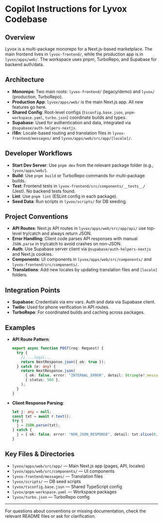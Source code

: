 # Copilot Instructions for Lyvox Codebase

## Overview

Lyvox is a multi-package monorepo for a Next.js-based marketplace. The main frontend lives in `lyvox-frontend/`, while the production app is in `lyvox/apps/web/`. The workspace uses pnpm, TurboRepo, and Supabase for backend auth/data.

## Architecture

- **Monorepo**: Two main roots: `lyvox-frontend/` (legacy/demo) and `lyvox/` (production, TurboRepo).
- **Production App**: `lyvox/apps/web/` is the main Next.js app. All new features go here.
- **Shared Config**: Root-level configs (`tsconfig.base.json`, `pnpm-workspace.yaml`, `turbo.json`) coordinate builds and types.
- **Supabase**: Used for authentication and data, integrated via `@supabase/auth-helpers-nextjs`.
- **i18n**: Locale-based routing and translation files in `lyvox-frontend/messages/` and `lyvox/apps/web/src/app/[locale]/`.

## Developer Workflows

- **Start Dev Server**: Use `pnpm dev` from the relevant package folder (e.g., `lyvox/apps/web/`).
- **Build**: Use `pnpm build` or TurboRepo commands for multi-package builds.
- **Test**: Frontend tests in `lyvox-frontend/src/components/__tests__/` (Jest). No backend tests found.
- **Lint**: Use `pnpm lint` (ESLint config in each package).
- **Seed Data**: Run scripts in `lyvox/scripts/` for DB seeding.

## Project Conventions

- **API Routes**: Next.js API routes in `lyvox/apps/web/src/app/api/` use top-level try/catch and always return JSON.
- **Error Handling**: Client code parses API responses with manual `JSON.parse` in try/catch to avoid crashes on non-JSON.
- **Auth**: Use Supabase server client via `@supabase/auth-helpers-nextjs` and Next.js cookies.
- **Components**: UI components in `lyvox/apps/web/src/components/` and `lyvox-frontend/src/components/`.
- **Translations**: Add new locales by updating translation files and `[locale]` folders.

## Integration Points

- **Supabase**: Credentials via env vars. Auth and data via Supabase client.
- **Twilio**: Used for phone verification in API routes.
- **TurboRepo**: For coordinated builds and caching across packages.

## Examples

- **API Route Pattern**:
  ```ts
  export async function POST(req: Request) {
    try {
      // ...logic...
      return NextResponse.json({ ok: true });
    } catch (e: any) {
      return NextResponse.json(
        { ok: false, error: "INTERNAL_ERROR", detail: String(e?.message || e) },
        { status: 500 },
      );
    }
  }
  ```
- **Client Response Parsing**:
  ```ts
  let j: any = null;
  const txt = await r.text();
  try {
    j = JSON.parse(txt);
  } catch {
    j = { ok: false, error: "NON_JSON_RESPONSE", detail: txt.slice(0, 200) };
  }
  ```

## Key Files & Directories

- `lyvox/apps/web/src/app/` — Main Next.js app (pages, API, locales)
- `lyvox/apps/web/src/components/` — UI components
- `lyvox-frontend/messages/` — Translation files
- `lyvox/scripts/` — DB seed scripts
- `lyvox/tsconfig.base.json` — Shared TypeScript config
- `lyvox/pnpm-workspace.yaml` — Workspace packages
- `lyvox/turbo.json` — TurboRepo config

---

For questions about conventions or missing documentation, check the relevant README files or ask for clarification.

